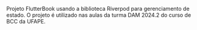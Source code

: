 Projeto FlutterBook usando a biblioteca Riverpod para gerenciamento de estado.
O projeto é utilizado nas aulas da turma DAM 2024.2 do curso de BCC da UFAPE.
